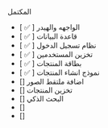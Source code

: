 المكتمل

- [ ✅ ] الواجهه والهيدر
- [ ✅ ] قاعدة البيانات
- [ ✅ ] نظام تسجيل الدخول
- [ ✅ ] تخزين المستخدمين
- [ ✅ ] بطاقة المنتجات
- [ ✅ ] نموذج انشاء المنتجات
- [] اضافة ملتقط الصور
- [] تخزين المنتجات
- [] البحث الذكي
- []
- []
